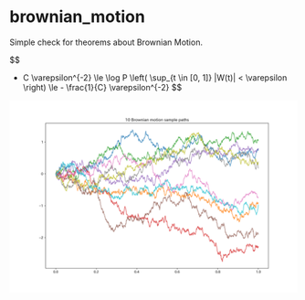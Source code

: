 # brownian_motion
Simple check for theorems about Brownian Motion.

$$
 - C \varepsilon^{-2} \le \log P \left( \sup_{t \in [0, 1]} |W(t)|  < \varepsilon \right) \le - \frac{1}{C} \varepsilon^{-2}
$$

![sample_paths](./10_sample_paths.png)